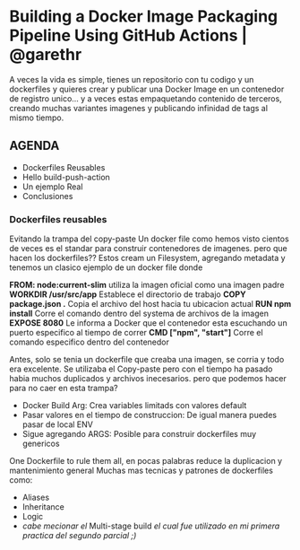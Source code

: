 # Building a Docker Image Packaging Pipeline Using GitHub Actions | @garethr

A veces la vida es simple, tienes un repositorio con tu codigo y un dockerfiles y quieres crear y publicar una Docker Image en un contenedor de registro unico... y a veces estas empaquetando contenido de terceros, creando muchas variantes imagenes y publicando infinidad de tags al mismo tiempo.

## AGENDA
- Dockerfiles Reusables
- Hello build-push-action
- Un ejemplo Real
- Conclusiones

### Dockerfiles reusables
Evitando la trampa del copy-paste
Un docker file como hemos visto cientos de veces es el standar para construir contenedores de imagenes. 
pero que hacen los dockerfiles??
Estos cream un Filesystem, agregando metadata y tenemos un clasico ejemplo de un docker file donde

**FROM: node:current-slim** utiliza la imagen oficial como una imagen padre
**WORKDIR /usr/src/app** Establece el directorio de trabajo
**COPY package.json .** Copia el archivo del host hacia tu ubicacion actual
**RUN npm install** Corre el comando dentro del systema de archivos de la imagen
**EXPOSE 8080** Le informa a Docker que el contenedor esta escuchando un puerto especifico al tiempo de correr
**CMD ["npm", "start"]** Corre el comando especifico dentro del contenedor

Antes, solo se tenia un dockerfile que creaba una imagen, se corria y todo era excelente.
Se utilizaba el Copy-paste pero con el tiempo ha pasado habia muchos duplicados y archivos inecesarios.
pero que podemos hacer para no caer en esta trampa?
- Docker Build Arg: Crea variables limitads con valores default
- Pasar valores en el tiempo de construccion: De igual manera puedes pasar de local ENV
- Sigue agregando ARGS: Posible para construir dockerfiles muy genericos

One Dockerfile to rule them all, en pocas palabras reduce la duplicacion y mantenimiento general
Muchas mas tecnicas y patrones de dockerfiles como:
- Aliases
- Inheritance
- Logic
- *cabe mecionar el* Multi-stage build *el cual fue utilizado en mi primera practica del segundo parcial ;)*
